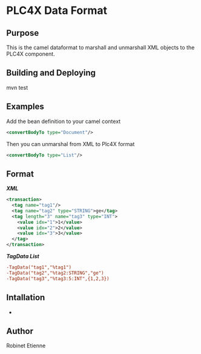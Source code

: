 # PLC4X Data Format 

Purpose
-------
This is the camel dataformat to marshall and unmarshall XML objects to the PLC4X component.  


Building and Deploying
----------------------
 mvn test  

Examples
--------

Add the bean definition to your camel context

```xml
<convertBodyTo type="Document"/>
```

Then you can unmarshal from XML to Plc4X format  
```xml
<convertBodyTo type="List"/>
```

Format
-------  

***XML***
```xml
<transaction>
  <tag name="tag1"/>
  <tag name="tag2" type="STRING">ge</tag>
  <tag length="3" name="tag3" type="INT">
    <value idx="1">1</value>
    <value idx="2">2</value>
    <value idx="3">3</value>
  </tag>
</transaction>

```


***TagData List***
```ini
-TagData("tag1","%tag1")    
-TagData("tag2","%tag2:STRING","ge") 
-TagData("tag3","%tag3:5:INT",{1,2,3}) 
```



Intallation
-----------
-

Author
------
Robinet Etienne
